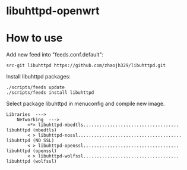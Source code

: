 # libuhttpd-openwrt

# How to use
Add new feed into "feeds.conf.default":

    src-git libuhttpd https://github.com/zhaojh329/libuhttpd.git

Install libuhttpd packages:

    ./scripts/feeds update
    ./scripts/feeds install libuhttpd

Select package libuhttpd in menuconfig and compile new image.

    Libraries  --->
        Networking  --->
            <*> libuhttpd-mbedtls.................................... libuhttpd (mbedtls)
            < > libuhttpd-nossl....................................... libuhttpd (NO SSL)
            < > libuhttpd-openssl.................................... libuhttpd (openssl)
            < > libuhttpd-wolfssl.................................... libuhttpd (wolfssl)
